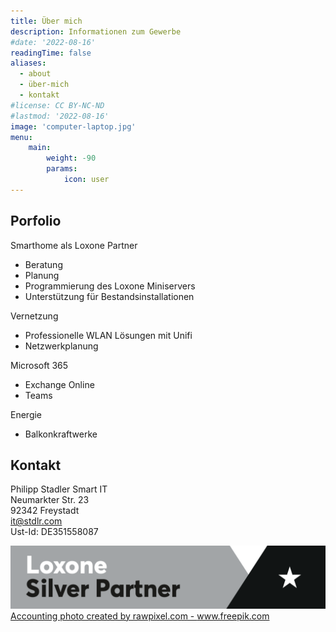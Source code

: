 ```yaml
---
title: Über mich
description: Informationen zum Gewerbe
#date: '2022-08-16'
readingTime: false
aliases:
  - about
  - über-mich
  - kontakt
#license: CC BY-NC-ND
#lastmod: '2022-08-16'
image: 'computer-laptop.jpg'
menu:
    main: 
        weight: -90
        params:
            icon: user
---
```

## Porfolio
Smarthome als Loxone Partner
* Beratung
* Planung
* Programmierung des Loxone Miniservers
* Unterstützung für Bestandsinstallationen

Vernetzung 
* Professionelle WLAN Lösungen mit Unifi
* Netzwerkplanung

Microsoft 365
* Exchange Online
* Teams

Energie
* Balkonkraftwerke

## Kontakt
Philipp Stadler Smart IT\
Neumarkter Str. 23\
92342 Freystadt\
<it@stdlr.com>\
Ust-Id: DE351558087

[![](Loxone_Logo-Partner_Silver.png)](https://www.loxone.com/dede/)
<a href="https://www.freepik.com/photos/accounting">Accounting photo created by rawpixel.com - www.freepik.com</a>